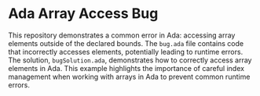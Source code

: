 # Ada Array Access Bug
This repository demonstrates a common error in Ada: accessing array elements outside of the declared bounds. The `bug.ada` file contains code that incorrectly accesses elements, potentially leading to runtime errors. The solution, `bugSolution.ada`, demonstrates how to correctly access array elements in Ada.  This example highlights the importance of careful index management when working with arrays in Ada to prevent common runtime errors.
